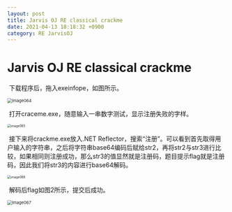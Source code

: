 ```yaml
---
layout: post
title: Jarvis OJ RE classical crackme
date: 2021-04-13 18:18:32 +0900
category: RE JarvisOJ
---
```

# Jarvis OJ RE classical crackme 

​		下载程序后，拖入exeinfope，如图所示。

<img src="C:\Users\littleO\Desktop\08183046-尹安程-网络攻防实践.files\image064.png" alt="image064" style="zoom:67%;" />

​		打开craceme.exe，随意输入一串数字测试，显示注册失败的字样。

<img src="C:\Users\littleO\Desktop\08183046-尹安程-网络攻防实践.files\image065.png" alt="image065" style="zoom: 50%;" />

​		接下来将crackme.exe放入.NET Reflector，搜索“注册”。可以看到首先取得用户输入的字符串，之后将字符串base64编码后赋给str2，再将str2与str3进行比较，如果相同则注册成功，那么str3的值显然就是注册码，题目提示flag就是注册码，因此我们将str3的内容进行base64解码。

<img src="C:\Users\littleO\Desktop\08183046-尹安程-网络攻防实践.files\image066.png" alt="image066" style="zoom: 50%;" />

​		解码后flag如图2所示，提交后成功。

<img src="C:\Users\littleO\Desktop\08183046-尹安程-网络攻防实践.files\image067.png" alt="image067" style="zoom: 67%;" />